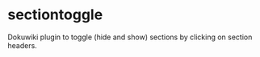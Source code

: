 sectiontoggle
=============

Dokuwiki plugin to toggle (hide and show) sections by clicking on section headers.  




